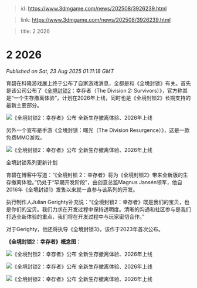 > id: https://www.3dmgame.com/news/202508/3926239.html

> link: https://www.3dmgame.com/news/202508/3926239.html

> title: 2 2026

# 2 2026
_Published on Sat, 23 Aug 2025 01:11:18 GMT_

育碧在科隆游戏展上终于公布了自家游戏消息，全都是和《全境封锁》有关。首先是该公司公布了《[全境封锁2](https://www.3dmgame.com/games/tomclancysthedivisio/)：幸存者（The Division 2: Survivors）》，官方称其是“一个生存撤离体验”，计划在2026年上线，同时也是《全境封锁2》长期支持的最新主要部分。

![《全境封锁2：幸存者》公布 全新生存撤离体验、2026年上线](https://img.3dmgame.com/uploads/images/news/20250823/1755911341_641611.jpg)

另外一个宣布是手游《全境封锁：曙光（The Division Resurgence）》，这是一款免费MMO游戏。

![《全境封锁2：幸存者》公布 全新生存撤离体验、2026年上线](https://img.3dmgame.com/uploads/images/news/20250823/1755911341_645025.jpg)

全境封锁系列更新计划

育碧在博客中写道：“《全境封锁 2：幸存者》将为《全境封锁2》带来全新版的生存撤离体验。”仍处于“早期开发阶段”，由创意总监Magnus Jansén领军，他自2016年《全境封锁1》发售以来就一直参与该系列的开发。

执行制作人Julian Gerighty补充说：“《全境封锁2：幸存者》既是我们的宝贝，也是你们的宝贝。我们力求在开发过程中保持透明度。清晰的沟通和社区参与是我们打造全新体验的重点，我们将在开发过程中与玩家密切合作。”

对于Gerighty，他还将执导《全境封锁3》，该作于2023年首次公布。

**《全境封锁2：幸存者》概念图：**

![《全境封锁2：幸存者》公布 全新生存撤离体验、2026年上线](https://img.3dmgame.com/uploads/images/news/20250823/1755911341_347155.jpg)

![《全境封锁2：幸存者》公布 全新生存撤离体验、2026年上线](https://img.3dmgame.com/uploads/images/news/20250823/1755911341_472568.jpg)

![《全境封锁2：幸存者》公布 全新生存撤离体验、2026年上线](https://img.3dmgame.com/uploads/images/news/20250823/1755911341_471338.jpg)
